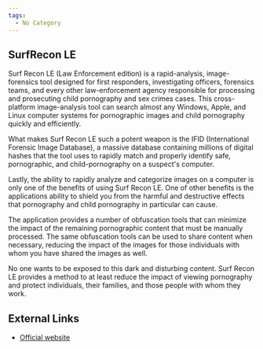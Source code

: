 ```yaml
---
tags:
  - No Category
---
```

## SurfRecon LE

Surf Recon LE (Law Enforcement edition) is a rapid-analysis,
image-forensics tool designed for first responders, investigating
officers, forensics teams, and every other law-enforcement agency
responsible for processing and prosecuting child pornography and sex
crimes cases. This cross-platform image-analysis tool can search almost
any Windows, Apple, and Linux computer systems for pornographic images
and child pornography quickly and efficiently.

What makes Surf Recon LE such a potent weapon is the IFID (International
Forensic Image Database), a massive database containing millions of
digital hashes that the tool uses to rapidly match and properly identify
safe, pornographic, and child-pornography on a suspect's computer.

Lastly, the ability to rapidly analyze and categorize images on a
computer is only one of the benefits of using Surf Recon LE. One of
other benefits is the applications ability to shield you from the
harmful and destructive effects that pornography and child pornography
in particular can cause.

The application provides a number of obfuscation tools that can minimize
the impact of the remaining pornographic content that must be manually
processed. The same obfuscation tools can be used to share content when
necessary, reducing the impact of the images for those individuals with
whom you have shared the images as well.

No one wants to be exposed to this dark and disturbing content. Surf
Recon LE provides a method to at least reduce the impact of viewing
pornography and protect individuals, their families, and those people
with whom they work.

## External Links

- [Official website](https://www.surfrecon.com/)